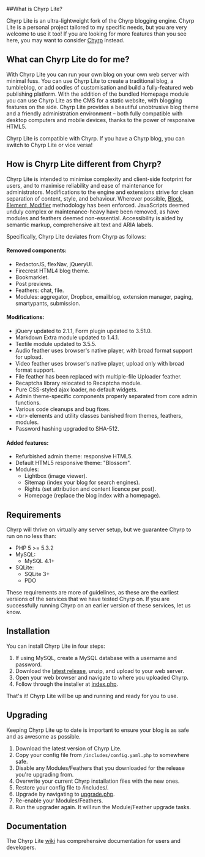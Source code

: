 ##What is Chyrp Lite?

Chyrp Lite is an ultra-lightweight fork of the Chyrp blogging engine. Chyrp Lite is a personal project tailored to my specific needs, but you are very welcome to use it too! If you are looking for more features than you see here, you may want to consider [Chyrp](http://chyrp.net/) instead.

## What can Chyrp Lite do for me?
With Chyrp Lite you can run your own blog on your own web server with minimal fuss. You can use Chyrp Lite to create a traditional blog, a tumbleblog, or add oodles of customisation and build a fully-featured web publishing platform. With the addition of the bundled Homepage module you can use Chyrp Lite as the CMS for a static website, with blogging features on the side. Chyrp Lite provides a beautiful unobtrusive blog theme and a friendly administration environment – both fully compatible with desktop computers and mobile devices, thanks to the power of responsive HTML5.

Chyrp Lite is compatible with Chyrp. If you have a Chyrp blog, you can switch to Chyrp Lite or vice versa!

## How is Chyrp Lite different from Chyrp?
Chyrp Lite is intended to minimise complexity and client-side footprint for users, and to maximise reliability and ease of maintenance for administrators. Modifications to the engine and extensions strive for clean separation of content, style, and behaviour. Wherever possible, [Block, Element, Modifier](http://api.yandex.com/bem/) methodology has been enforced. JavaScripts deemed unduly complex or maintenance-heavy have been removed, as have modules and feathers deemed non-essential. Accessibility is aided by semantic markup, comprehensive alt text and ARIA labels.

Specifically, Chyrp Lite deviates from Chyrp as follows:

#### Removed components:
* RedactorJS, flexNav, jQueryUI.
* Firecrest HTML4 blog theme.
* Bookmarklet.
* Post previews.
* Feathers: chat, file.
* Modules: aggregator, Dropbox, emailblog, extension manager, paging, smartypants, submission.

#### Modifications:
* jQuery updated to 2.1.1, Form plugin updated to 3.51.0.
* Markdown Extra module updated to 1.4.1.
* Textile module updated to 3.5.5.
* Audio feather uses browser's native player, with broad format support for upload.
* Video feather uses browser's native player, upload only with broad format support.
* File feather has been replaced with multiple-file Uploader feather.
* Recaptcha library relocated to Recaptcha module.
* Pure CSS-styled ajax loader, no default widgets.
* Admin theme-specific components properly separated from core admin functions.
* Various code cleanups and bug fixes.
* &lt;br&gt; elements and utility classes banished from themes, feathers, modules.
* Password hashing upgraded to SHA-512.

#### Added features:
* Refurbished admin theme: responsive HTML5.
* Default HTML5 responsive theme: "Blossom".
* Modules:
  - Lightbox (image viewer).
  - Sitemap (index your blog for search engines).
  - Rights (set attribution and content licence per post).
  - Homepage (replace the blog index with a homepage).

## Requirements
Chyrp will thrive on virtually any server setup, but we guarantee Chyrp to run on no less than:

* PHP 5 >= 5.3.2
* MySQL:
  - MySQL 4.1+
* SQLite:
  - SQLite 3+
  - PDO

These requirements are more of guidelines, as these are the earliest versions of the services that we have tested Chyrp on. If you are successfully running Chyrp on an earlier version of these services, let us know.

## Installation
You can install Chyrp Lite in four steps:

1. If using MySQL, create a MySQL database with a username and password.
2. Download the [latest release](https://github.com/xenocrat/chyrp-lite/releases), unzip, and upload to your web server.
3. Open your web browser and navigate to where you uploaded Chyrp.
4. Follow through the installer at [index.php](index.php).

That's it! Chyrp Lite will be up and running and ready for you to use.

## Upgrading
Keeping Chyrp Lite up to date is important to ensure your blog is as safe and as awesome as possible.

1. Download the latest version of Chyrp Lite.
2. Copy your config file from `/includes/config.yaml.php` to somewhere safe.
3. Disable any Modules/Feathers that you downloaded for the release you're upgrading from.
4. Overwrite your current Chyrp installation files with the new ones.
5. Restore your config file to /includes/.
6. Upgrade by navigating to [upgrade.php](upgrade.php).
7. Re-enable your Modules/Feathers.
8. Run the upgrader again. It will run the Module/Feather upgrade tasks.

## Documentation
The Chyrp Lite [wiki](https://github.com/xenocrat/chyrp-lite/wiki) has comprehensive documentation for users and developers.
